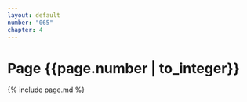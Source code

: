 ```yaml
---
layout: default
number: "065"
chapter: 4
---
```


# Page {{page.number | to_integer}}
{% include page.md %}
